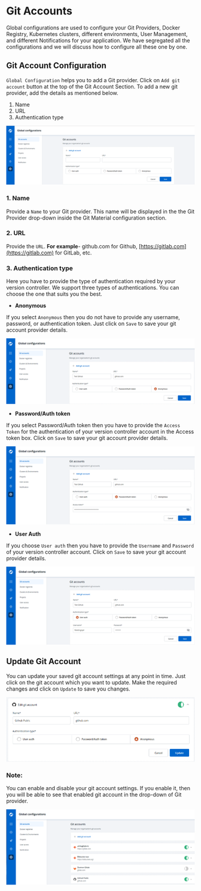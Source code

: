 # Git Accounts

Global configurations are used to configure your Git Providers, Docker Registry, Kubernetes clusters, different environments, User Management, and different Notifications for your application. We have segregated all the configurations and we will discuss how to configure all these one by one.

## Git Account Configuration

`Global Configuration` helps you to add a Git provider. Click on `Add git account` button at the top of the Git Account Section. To add a new git provider, add the details as mentioned below.

1. Name
2. URL
3. Authentication type


![](../../.gitbook/assets/gc-add-gitaccount%20%284%29.png)

### 1. Name

Provide a `Name` to your Git provider. This name will be displayed in the the Git Provider drop-down inside the Git Material configuration section.

### 2. URL

Provide the `URL`. **For example**- github.com for Github, [https://gitlab.com](https://gitlab.com) for GitLab, etc.

### 3. Authentication type

Here you have to provide the type of authentication required by your version controller. We support three types of authentications. You can choose the one that suits you the best.

* **Anonymous**

If you select `Anonymous` then you do not have to provide any username, password, or authentication token. Just click on `Save` to save your git account provider details.

![](../../.gitbook/assets/gc-git-account-configure%20%283%29.png)

* **Password/Auth token**

If you select Password/Auth token then you have to provide the `Access Token` for the authentication of your version controller account in the Access token box. Click on `Save` to save your git account provider details.

![](../../.gitbook/assets/git_account_gc3%20%283%29.png)

* **User Auth**

If you choose `User auth` then you have to provide the `Username` and `Password` of your version controller account. Click on `Save` to save your git account provider details.

![](../../.gitbook/assets/gc-git-account-configure-user-auth.png)

## Update Git Account

You can update your saved git account settings at any point in time. Just click on the git account which you want to update. Make the required changes and click on `Update` to save you changes.

![](../../.gitbook/assets/git_account_gc5.png)

### Note:

You can enable and disable your git account settings. If you enable it, then you will be able to see that enabled git account in the drop-down of Git provider.

![](../../.gitbook/assets/gc-added-git-accounts%20%283%29.png)
